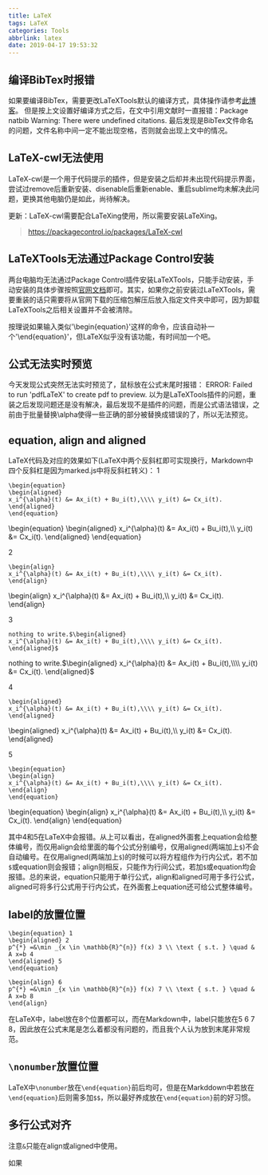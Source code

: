 ```yaml
---
title: LaTeX
tags: LaTeX
categories: Tools
abbrlink: latex
date: 2019-04-17 19:53:32
---
```


## 编译BibTex时报错
如果要编译BibTex，需要更改LaTeXTools默认的编译方式，具体操作请参考[此博客](https://blog.csdn.net/Galoa/article/details/79587751)。
但是按上文设置好编译方式之后，在文中引用文献时一直报错：Package natbib Warning: There were undefined citations. 
最后发现是BibTex文件命名的问题，文件名称中间一定不能出现空格，否则就会出现上文中的情况。

## LaTeX-cwl无法使用
LaTeX-cwl是一个用于代码提示的插件，但是安装之后却并未出现代码提示界面，尝试过remove后重新安装、disenable后重新enable、重启sublime均未解决此问题，更换其他电脑仍是如此，尚待解决。

更新：LaTeX-cwl需要配合LaTeXing使用，所以需要安装LaTeXing。
>https://packagecontrol.io/packages/LaTeX-cwl

## LaTeXTools无法通过Package Control安装
两台电脑均无法通过Package Control插件安装LaTeXTools，只能手动安装，手动安装的具体步骤按照[官网文档](https://github.com/SublimeText/LaTeXTools)即可。其实，如果你之前安装过LaTeXTools，需要重装的话只需要将从官网下载的压缩包解压后放入指定文件夹中即可，因为卸载LaTeXTools之后相关设置并不会被清除。

按理说如果输入类似'\begin{equation}'这样的命令，应该自动补一个'\end{equation}'，但LaTeX似乎没有该功能，有时间加一个吧。

## 公式无法实时预览
今天发现公式突然无法实时预览了，鼠标放在公式末尾时报错：
ERROR: Failed to run 'pdfLaTeX' to create pdf to preview.
以为是LaTeXTools插件的问题，重装之后发现问题还是没有解决，最后发现不是插件的问题，而是公式语法错误，之前由于批量替换\alpha使得一些正确的部分被替换成错误的了，所以无法预览。

## equation, align and aligned
LaTeX代码及对应的效果如下(LaTeX中两个反斜杠即可实现换行，Markdown中四个反斜杠是因为marked.js中将反斜杠转义)：
1
```
\begin{equation}
\begin{aligned}
x_i^{\alpha}(t) &= Ax_i(t) + Bu_i(t),\\\\ y_i(t) &= Cx_i(t).
\end{aligned}
\end{equation}
```

\begin{equation}
\begin{aligned}
x_i^{\alpha}(t) &= Ax_i(t) + Bu_i(t),\\\\ y_i(t) &= Cx_i(t).
\end{aligned}
\end{equation}

2
```
\begin{align}
x_i^{\alpha}(t) &= Ax_i(t) + Bu_i(t),\\\\ y_i(t) &= Cx_i(t).
\end{align}
```

\begin{align}
x_i^{\alpha}(t) &= Ax_i(t) + Bu_i(t),\\\\ y_i(t) &= Cx_i(t).
\end{align}

3
```
nothing to write.$\begin{aligned}
x_i^{\alpha}(t) &= Ax_i(t) + Bu_i(t),\\\\ y_i(t) &= Cx_i(t).
\end{aligned}$
```

nothing to write.$\begin{aligned}
x_i^{\alpha}(t) &= Ax_i(t) + Bu_i(t),\\\\ y_i(t) &= Cx_i(t).
\end{aligned}$

4
```
\begin{aligned}
x_i^{\alpha}(t) &= Ax_i(t) + Bu_i(t),\\\\ y_i(t) &= Cx_i(t).
\end{aligned}
```

\begin{aligned}
x_i^{\alpha}(t) &= Ax_i(t) + Bu_i(t),\\\\ y_i(t) &= Cx_i(t).
\end{aligned}

5
```
\begin{equation}
\begin{align}
x_i^{\alpha}(t) &= Ax_i(t) + Bu_i(t),\\\\ y_i(t) &= Cx_i(t).
\end{align}
\end{equation}
```

\begin{equation}
\begin{align}
x_i^{\alpha}(t) &= Ax_i(t) + Bu_i(t),\\\\ y_i(t) &= Cx_i(t).
\end{align}
\end{equation}

其中4和5在LaTeX中会报错。从上可以看出，在aligned外面套上equation会给整体编号，而仅用align会给里面的每个公式分别编号，仅用aligned(两端加上`$`)不会自动编号。在仅用aligned(两端加上`$`)的时候可以将方程组作为行内公式，若不加`$`或equation则会报错；align则相反，只能作为行间公式，若加`$`或equation均会报错。总的来说，equation只能用于单行公式，align和aligned可用于多行公式，aligned可将多行公式用于行内公式，在外面套上equation还可给公式整体编号。

## label的放置位置
```
\begin{equation} 1
\begin{aligned} 2
p^{*} =&\min _{x \in \mathbb{R}^{n}} f(x) 3 \\ \text { s.t. } \quad & A x=b 4
\end{aligned} 5
\end{equation}

\begin{align} 6
p^{*} =&\min _{x \in \mathbb{R}^{n}} f(x) 7 \\ \text { s.t. } \quad & A x=b 8
\end{align}
```
在LaTeX中，label放在8个位置都可以，而在Markdown中，label只能放在5 6 7 8，因此放在公式末尾是怎么着都没有问题的，而且我个人认为放到末尾非常规范。

## `\nonumber`放置位置
LaTeX中`\nonumber`放在`\end{equation}`前后均可，但是在Markddown中若放在`\end{equation}`后则需多加`$$`，所以最好养成放在`\end{equation}`前的好习惯。

## 多行公式对齐
注意`&`只能在align或aligned中使用。

如果